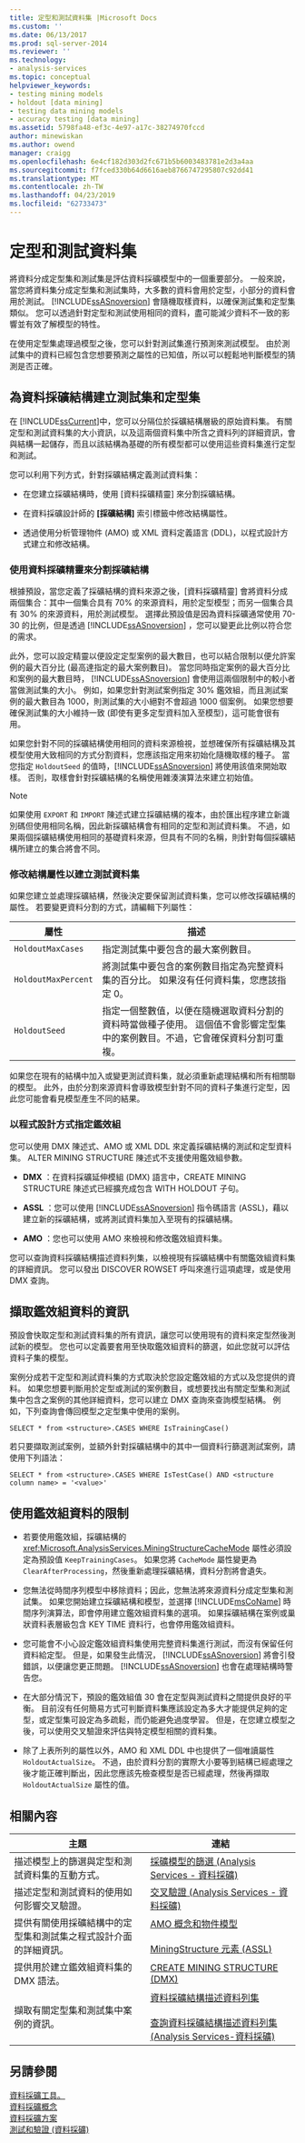 ```yaml
---
title: 定型和測試資料集 |Microsoft Docs
ms.custom: ''
ms.date: 06/13/2017
ms.prod: sql-server-2014
ms.reviewer: ''
ms.technology:
- analysis-services
ms.topic: conceptual
helpviewer_keywords:
- testing mining models
- holdout [data mining]
- testing data mining models
- accuracy testing [data mining]
ms.assetid: 5798fa48-ef3c-4e97-a17c-38274970fccd
author: minewiskan
ms.author: owend
manager: craigg
ms.openlocfilehash: 6e4cf182d303d2fc671b5b6003483781e2d3a4aa
ms.sourcegitcommit: f7fced330b64d6616aeb8766747295807c92dd41
ms.translationtype: MT
ms.contentlocale: zh-TW
ms.lasthandoff: 04/23/2019
ms.locfileid: "62733473"
---
```

# <a name="training-and-testing-data-sets"></a>定型和測試資料集
  將資料分成定型集和測試集是評估資料採礦模型中的一個重要部分。 一般來說，當您將資料集分成定型集和測試集時，大多數的資料會用於定型，小部分的資料會用於測試。 [!INCLUDE[ssASnoversion](../../includes/ssasnoversion-md.md)] 會隨機取樣資料，以確保測試集和定型集類似。 您可以透過針對定型和測試使用相同的資料，盡可能減少資料不一致的影響並有效了解模型的特性。  
  
 在使用定型集處理過模型之後，您可以針對測試集進行預測來測試模型。 由於測試集中的資料已經包含您想要預測之屬性的已知值，所以可以輕鬆地判斷模型的猜測是否正確。  
  
## <a name="creating-test-and-training-sets-for-data-mining-structures"></a>為資料採礦結構建立測試集和定型集  
 在 [!INCLUDE[ssCurrent](../../includes/sscurrent-md.md)]中，您可以分隔位於採礦結構層級的原始資料集。 有關定型和測試資料集的大小資訊，以及這兩個資料集中所含之資料列的詳細資訊，會與結構一起儲存，而且以該結構為基礎的所有模型都可以使用這些資料集進行定型和測試。  
  
 您可以利用下列方式，針對採礦結構定義測試資料集：  
  
-   在您建立採礦結構時，使用 [資料採礦精靈] 來分割採礦結構。  
  
-   在資料採礦設計師的 **[採礦結構]** 索引標籤中修改結構屬性。  
  
-   透過使用分析管理物件 (AMO) 或 XML 資料定義語言 (DDL)，以程式設計方式建立和修改結構。  
  
### <a name="using-the-data-mining-wizard-to-divide-a-mining-structure"></a>使用資料採礦精靈來分割採礦結構  
 根據預設，當您定義了採礦結構的資料來源之後，[資料採礦精靈] 會將資料分成兩個集合：其中一個集合具有 70% 的來源資料，用於定型模型；而另一個集合具有 30% 的來源資料，用於測試模型。 選擇此預設值是因為資料採礦通常使用 70-30 的比例，但是透過 [!INCLUDE[ssASnoversion](../../includes/ssasnoversion-md.md)] ，您可以變更此比例以符合您的需求。  
  
 此外，您可以設定精靈以便設定定型案例的最大數目，也可以結合限制以便允許案例的最大百分比 (最高達指定的最大案例數目)。 當您同時指定案例的最大百分比和案例的最大數目時， [!INCLUDE[ssASnoversion](../../includes/ssasnoversion-md.md)] 會使用這兩個限制中的較小者當做測試集的大小。 例如，如果您針對測試案例指定 30% 鑑效組，而且測試案例的最大數目為 1000，則測試集的大小絕對不會超過 1000 個案例。 如果您想要確保測試集的大小維持一致 (即使有更多定型資料加入至模型)，這可能會很有用。  
  
 如果您針對不同的採礦結構使用相同的資料來源檢視，並想確保所有採礦結構及其模型使用大致相同的方式分割資料，您應該指定用來初始化隨機取樣的種子。 當您指定 `HoldoutSeed` 的值時，[!INCLUDE[ssASnoversion](../../includes/ssasnoversion-md.md)] 將使用該值來開始取樣。 否則，取樣會針對採礦結構的名稱使用雜湊演算法來建立初始值。  
  
> [!NOTE]  
>  如果使用 `EXPORT` 和 `IMPORT` 陳述式建立採礦結構的複本，由於匯出程序建立新識別碼但使用相同名稱，因此新採礦結構會有相同的定型和測試資料集。 不過，如果兩個採礦結構使用相同的基礎資料來源，但具有不同的名稱，則針對每個採礦結構所建立的集合將會不同。  
  
### <a name="modifying-structure-properties-to-create-a-test-data-set"></a>修改結構屬性以建立測試資料集  
 如果您建立並處理採礦結構，然後決定要保留測試資料集，您可以修改採礦結構的屬性。 若要變更資料分割的方式，請編輯下列屬性：  
  
|屬性|描述|  
|--------------|-----------------|  
|`HoldoutMaxCases`|指定測試集中要包含的最大案例數目。|  
|`HoldoutMaxPercent`|將測試集中要包含的案例數目指定為完整資料集的百分比。 如果沒有任何資料集，您應該指定 0。|  
|`HoldoutSeed`|指定一個整數值，以便在隨機選取資料分割的資料時當做種子使用。 這個值不會影響定型集中的案例數目。不過，它會確保資料分割可重複。|  
  
 如果您在現有的結構中加入或變更測試資料集，就必須重新處理結構和所有相關聯的模型。 此外，由於分割來源資料會導致模型針對不同的資料子集進行定型，因此您可能會看見模型產生不同的結果。  
  
### <a name="specifying-holdout-programmatically"></a>以程式設計方式指定鑑效組  
 您可以使用 DMX 陳述式、AMO 或 XML DDL 來定義採礦結構的測試和定型資料集。 ALTER MINING STRUCTURE 陳述式不支援使用鑑效組參數。  
  
-   **DMX** ：在資料採礦延伸模組 (DMX) 語言中，CREATE MINING STRUCTURE 陳述式已經擴充成包含 WITH HOLDOUT 子句。  
  
-   **ASSL** ：您可以使用 [!INCLUDE[ssASnoversion](../../includes/ssasnoversion-md.md)] 指令碼語言 (ASSL)，藉以建立新的採礦結構，或將測試資料集加入至現有的採礦結構。  
  
-   **AMO** ：您也可以使用 AMO 來檢視和修改鑑效組資料集。  
  
 您可以查詢資料採礦結構描述資料列集，以檢視現有採礦結構中有關鑑效組資料集的詳細資訊。 您可以發出 DISCOVER ROWSET 呼叫來進行這項處理，或是使用 DMX 查詢。  
  
## <a name="retrieving-information-about-holdout-data"></a>擷取鑑效組資料的資訊  
 預設會快取定型和測試資料集的所有資訊，讓您可以使用現有的資料來定型然後測試新的模型。 您也可以定義要套用至快取鑑效組資料的篩選，如此您就可以評估資料子集的模型。  
  
 案例分成若干定型和測試資料集的方式取決於您設定鑑效組的方式以及您提供的資料。 如果您想要判斷用於定型或測試的案例數目，或想要找出有關定型集和測試集中包含之案例的其他詳細資料，您可以建立 DMX 查詢來查詢模型結構。 例如，下列查詢會傳回模型之定型集中使用的案例。  
  
```  
SELECT * from <structure>.CASES WHERE IsTrainingCase()  
```  
  
 若只要擷取測試案例，並額外針對採礦結構中的其中一個資料行篩選測試案例，請使用下列語法：  
  
```  
SELECT * from <structure>.CASES WHERE IsTestCase() AND <structure column name> = '<value>'  
```  
  
## <a name="limitations-on-the-use-of-holdout-data"></a>使用鑑效組資料的限制  
  
-   若要使用鑑效組，採礦結構的 <xref:Microsoft.AnalysisServices.MiningStructureCacheMode> 屬性必須設定為預設值 `KeepTrainingCases`。 如果您將 `CacheMode` 屬性變更為 `ClearAfterProcessing`，然後重新處理採礦結構，資料分割將會遺失。  
  
-   您無法從時間序列模型中移除資料；因此，您無法將來源資料分成定型集和測試集。 如果您開始建立採礦結構和模型，並選擇 [!INCLUDE[msCoName](../../includes/msconame-md.md)] 時間序列演算法，即會停用建立鑑效組資料集的選項。 如果採礦結構在案例或巢狀資料表層級包含 KEY TIME 資料行，也會停用鑑效組資料。  
  
-   您可能會不小心設定鑑效組資料集使用完整資料集進行測試，而沒有保留任何資料給定型。 但是，如果發生此情況， [!INCLUDE[ssASnoversion](../../includes/ssasnoversion-md.md)] 將會引發錯誤，以便讓您更正問題。 [!INCLUDE[ssASnoversion](../../includes/ssasnoversion-md.md)] 也會在處理結構時警告您。  
  
-   在大部分情況下，預設的鑑效組值 30 會在定型與測試資料之間提供良好的平衡。 目前沒有任何簡易方式可判斷資料集應該設定為多大才能提供足夠的定型，或定型集可設定為多疏鬆，而仍能避免過度學習。 但是，在您建立模型之後，可以使用交叉驗證來評估與特定模型相關的資料集。  
  
-   除了上表所列的屬性以外，AMO 和 XML DDL 中也提供了一個唯讀屬性 `HoldoutActualSize`。 不過，由於資料分割的實際大小要等到結構已經處理之後才能正確判斷出，因此您應該先檢查模型是否已經處理，然後再擷取 `HoldoutActualSize` 屬性的值。  
  
## <a name="related-content"></a>相關內容  
  
|主題|連結|  
|------------|-----------|  
|描述模型上的篩選與定型和測試資料集的互動方式。|[採礦模型的篩選 &#40;Analysis Services - 資料採礦&#41;](mining-models-analysis-services-data-mining.md)|  
|描述定型和測試資料的使用如何影響交叉驗證。|[交叉驗證 &#40;Analysis Services - 資料採礦&#41;](cross-validation-analysis-services-data-mining.md)|  
|提供有關使用採礦結構中的定型集和測試集之程式設計介面的詳細資訊。|[AMO 概念和物件模型](https://docs.microsoft.com/bi-reference/amo/amo-concepts-and-object-model)<br /><br /> [MiningStructure 元素 &#40;ASSL&#41;](https://docs.microsoft.com/bi-reference/assl/objects/miningstructure-element-assl)|  
|提供用於建立鑑效組資料集的 DMX 語法。|[CREATE MINING STRUCTURE &#40;DMX&#41;](/sql/dmx/create-mining-structure-dmx)|  
|擷取有關定型集和測試集中案例的資訊。|[資料採礦結構描述資料列集](../../relational-databases/native-client-ole-db-rowsets/rowsets.md)<br /><br /> [查詢資料採礦結構描述資料列集&#40;Analysis Services-資料採礦&#41;](data-mining-schema-rowsets-ssas.md)|  
  
## <a name="see-also"></a>另請參閱  
 [資料採礦工具。](data-mining-tools.md)   
 [資料採礦概念](data-mining-concepts.md)   
 [資料採礦方案](data-mining-solutions.md)   
 [測試和驗證 &#40;資料採礦&#41;](testing-and-validation-data-mining.md)  
  
  
